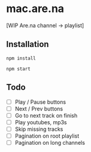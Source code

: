 # mac.are.na

[WIP Are.na channel -> playlist]

## Installation
```
npm install
```
```
npm start
```

## Todo
- [ ] Play / Pause buttons
- [ ] Next / Prev buttons
- [ ] Go to next track on finish
- [ ] Play youtubes, mp3s
- [ ] Skip missing tracks
- [ ] Pagination on root playlist
- [ ] Pagination on long channels 
